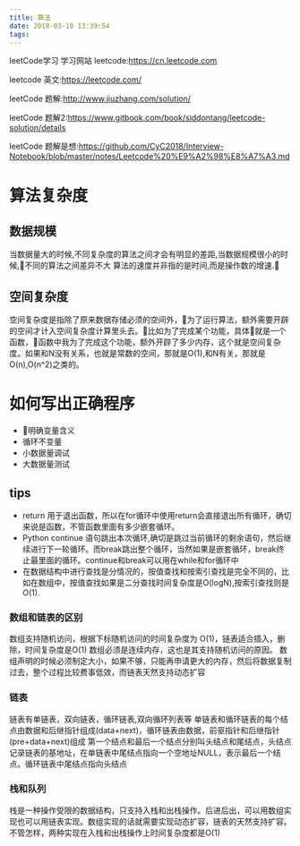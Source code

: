 ```yaml
---
title: 算法
date: 2018-03-10 13:39:54
tags:
---
```

leetCode学习<!--more-->
学习网站
leetcode:https://cn.leetcode.com

leetcode 英文:https://leetcode.com/

leetCode 题解:http://www.jiuzhang.com/solution/

leetCode 题解2:https://www.gitbook.com/book/siddontang/leetcode-solution/details

leetCode 题解是想:https://github.com/CyC2018/Interview-Notebook/blob/master/notes/Leetcode%20%E9%A2%98%E8%A7%A3.md


# 算法复杂度

## 数据规模

当数据量大的时候,不同复杂度的算法之间才会有明显的差距,当数据规模很小的时候,不同的算法之间差异不大
算法的速度并非指的是时间,而是操作数的增速.

## 空间复杂度
空间复杂度是指除了原来数据存储必须的空间外，为了运行算法，额外需要开辟的空间才计入空间复杂度计算里头去。比如为了完成某个功能，具体就是一个函数，函数中我为了完成这个功能，额外开辟了多少内存，这个就是空间复杂度。如果和N没有关系，也就是常数的空间，那就是O(1),和N有关，那就是O(n),O(n^2)之类的。


# 如何写出正确程序
- 明确变量含义
- 循环不变量
- 小数据量调试
- 大数据量测试

## tips

- return 用于退出函数，所以在for循环中使用return会直接退出所有循环，确切来说是函数，不管函数里面有多少嵌套循环。
- Python continue 语句跳出本次循环,确切是跳过当前循环的剩余语句，然后继续进行下一轮循环。而break跳出整个循环，当然如果是嵌套循环，break终止最里面的循环。continue和break可以用在while和for循环中   
- 在数据结构中进行查找是分情况的，按值查找和按索引查找是完全不同的，比如在数组中，按值查找如果是二分查找时间复杂度是O(logN),按索引查找则是O(1).

### 数组和链表的区别

数组支持随机访问，根据下标随机访问的时间复杂度为 O(1)，链表适合插入，删除，时间复杂度是O(1)
数组必须是连续内存，这也是其支持随机访问的原因。
数组声明的时候必须制定大小，如果不够，只能再申请更大的内存，然后将数据复制过去，整个过程比较费事低效，而链表天然支持动态扩容

### 链表

链表有单链表，双向链表，循环链表,双向循环列表等
单链表和循环链表的每个结点由数据和后继指针组成(data+next)，循环链表由数据，前驱指针和后继指针(pre+data+next)组成
第一个结点和最后一个结点分别叫头结点和尾结点，头结点记录链表的基地址，在单链表中尾结点指向一个空地址NULL，表示最后一个结点。循环链表中尾结点指向头结点

### 栈和队列

栈是一种操作受限的数据结构，只支持入栈和出栈操作。后进后出，可以用数组实现也可以用链表实现。数组实现的话就需要实现动态扩容，链表的天然支持扩容。不管怎样，两种实现在入栈和出栈操作上时间复杂度都是O(1)



